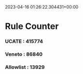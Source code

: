 2023-04-16 01:26:22.304431+00:00
# Rule Counter 
 ### UCATE : 415774

 ### Veneto : 86840

 ### Allowlist : 13929